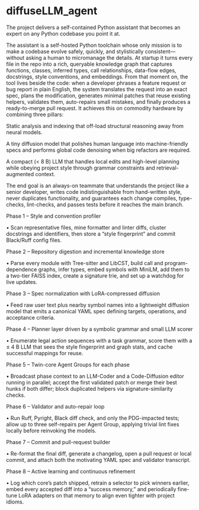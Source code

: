 # diffuseLLM_agent
The project delivers a self-contained Python assistant that becomes an expert on any Python codebase you point it at.

The assistant is a self-hosted Python toolchain whose only mission is to make a codebase evolve safely, quickly, and stylistically consistent—without asking a human to micromanage the details.
At startup it turns every file in the repo into a rich, queryable knowledge graph that captures functions, classes, inferred types, call relationships, data-flow edges, docstrings, style conventions, and embeddings.
From that moment on, the tool lives beside the code: when a developer phrases a feature request or bug report in plain English, the system translates the request into an exact spec, plans the modification, generates minimal patches that reuse existing helpers, validates them, auto-repairs small mistakes, and finally produces a ready-to-merge pull request.
It achieves this on commodity hardware by combining three pillars:

Static analysis and indexing that off-load structural reasoning away from neural models.

A tiny diffusion model that polishes human language into machine-friendly specs and performs global code denoising when big refactors are required.

A compact (< 8 B) LLM that handles local edits and high-level planning while obeying project style through grammar constraints and retrieval-augmented context.

The end goal is an always-on teammate that understands the project like a senior developer, writes code indistinguishable from hand-written style, never duplicates functionality, and guarantees each change compiles, type-checks, lint-checks, and passes tests before it reaches the main branch.

Phase 1 – Style and convention profiler

• Scan representative files, mine formatter and linter diffs, cluster docstrings and identifiers, then store a “style fingerprint” and commit Black/Ruff config files.

Phase 2 – Repository digestion and incremental knowledge store

• Parse every module with Tree-sitter and LibCST, build call and program-dependence graphs, infer types, embed symbols with MiniLM, add them to a two-tier FAISS index, create a signature trie, and set up a watchdog for live updates.

Phase 3 – Spec normalization with LoRA-compressed diffusion

• Feed raw user text plus nearby symbol names into a lightweight diffusion model that emits a canonical YAML spec defining targets, operations, and acceptance criteria.

Phase 4 – Planner layer driven by a symbolic grammar and small LLM scorer

• Enumerate legal action sequences with a task grammar, score them with a ≤ 4 B LLM that sees the style fingerprint and graph stats, and cache successful mappings for reuse.

Phase 5 – Twin-core Agent Groups for each phase

• Broadcast phase context to an LLM-Coder and a Code-Diffusion editor running in parallel; accept the first validated patch or merge their best hunks if both differ; block duplicated helpers via signature-similarity checks.

Phase 6 – Validator and auto-repair loop

• Run Ruff, Pyright, Black diff check, and only the PDG-impacted tests; allow up to three self-repairs per Agent Group, applying trivial lint fixes locally before reinvoking the models.

Phase 7 – Commit and pull-request builder

• Re-format the final diff, generate a changelog, open a pull request or local commit, and attach both the motivating YAML spec and validator transcript.

Phase 8 – Active learning and continuous refinement

• Log which core’s patch shipped, retrain a selector to pick winners earlier, embed every accepted diff into a “success memory,” and periodically fine-tune LoRA adapters on that memory to align even tighter with project idioms.
